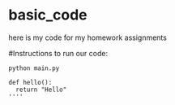 # basic_code
here is my code for my homework  assignments

#Instructions
to run our code:

`python main.py`

```
def hello():
  return "Hello"
'''' 
